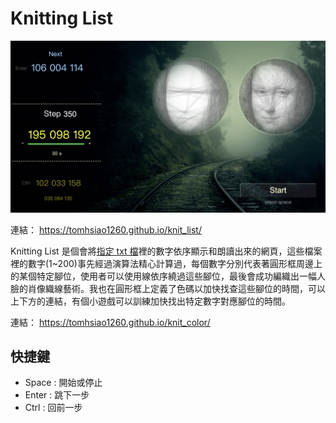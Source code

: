 Knitting List
======
![Alt text](/resource/img/screenshot.png)

連結： https://tomhsiao1260.github.io/knit_list/

Knitting List 是個會將[指定 txt 檔](/result.txt)裡的數字依序顯示和朗讀出來的網頁，這些檔案裡的數字(1~200)事先經過演算法精心計算過，每個數字分別代表著圓形框周邊上的某個特定腳位，使用者可以使用線依序繞過這些腳位，最後會成功編織出一幅人臉的肖像織線藝術。我也在圓形框上定義了色碼以加快找查這些腳位的時間，可以上下方的連結，有個小遊戲可以訓練加快找出特定數字對應腳位的時間。

連結： https://tomhsiao1260.github.io/knit_color/

快捷鍵
------
* Space : 開始或停止
* Enter : 跳下一步
* Ctrl : 回前一步
